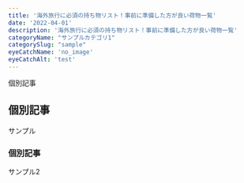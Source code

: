 ```yaml
---
title: '海外旅行に必須の持ち物リスト！事前に準備した方が良い荷物一覧'
date: '2022-04-01'
description: '海外旅行に必須の持ち物リスト！事前に準備した方が良い荷物一覧'
categoryName: "サンプルカテゴリ1"
categorySlug: "sample"
eyeCatchName: 'no_image'
eyeCatchAlt: 'test'
---
```


個別記事

## 個別記事

サンプル

### 個別記事

サンプル2